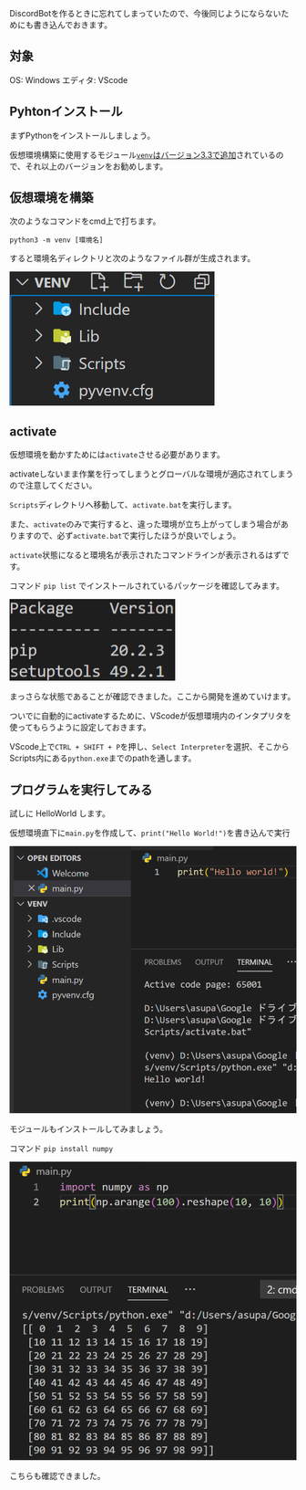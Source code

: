 DiscordBotを作るときに忘れてしまっていたので、今後同じようにならないためにも書き込んでおきます。

## 対象

OS: Windows
エディタ: VScode

## Pyhtonインストール
まずPythonをインストールしましょう。

仮想環境構築に使用するモジュール[`venv`はバージョン3.3で追加](https://docs.python.org/ja/3/library/venv.html#venv-def)されているので、それ以上のバージョンをお勧めします。

## 仮想環境を構築
次のようなコマンドをcmd上で打ちます。

`python3 -m venv [環境名]`

すると環境名ディレクトリと次のようなファイル群が生成されます。

![](https://raw.githubusercontent.com/tamagram/blog/master/src/articles/2021-4-8_Python3%E3%81%A7%E4%BB%AE%E6%83%B3%E7%92%B0%E5%A2%83%E3%82%92%E7%AB%8B%E3%81%A1%E4%B8%8A%E3%81%92%E3%82%8B/img/fileinvenv.png)

## activate
仮想環境を動かすためには`activate`させる必要があります。

activateしないまま作業を行ってしまうとグローバルな環境が適応されてしまうので注意してください。

`Scripts`ディレクトリへ移動して、`activate.bat`を実行します。

また、`activate`のみで実行すると、違った環境が立ち上がってしまう場合がありますので、必ず`activate.bat`で実行したほうが良いでしょう。

`activate`状態になると環境名が表示されたコマンドラインが表示されるはずです。

コマンド `pip list` でインストールされているパッケージを確認してみます。

![](https://raw.githubusercontent.com/tamagram/blog/master/src/articles/2021-4-8_Python3%E3%81%A7%E4%BB%AE%E6%83%B3%E7%92%B0%E5%A2%83%E3%82%92%E7%AB%8B%E3%81%A1%E4%B8%8A%E3%81%92%E3%82%8B/img/piplist.png)

まっさらな状態であることが確認できました。ここから開発を進めていけます。

ついでに自動的にactivateするために、VScodeが仮想環境内のインタプリタを使ってもらうように設定しておきます。

VScode上で`CTRL + SHIFT + P`を押し、`Select Interpreter`を選択、そこからScripts内にある`python.exe`までのpathを通します。

## プログラムを実行してみる
試しに HelloWorld します。

仮想環境直下に`main.py`を作成して、`print("Hello World!")`を書き込んで実行

![](https://raw.githubusercontent.com/tamagram/blog/master/src/articles/2021-4-8_Python3%E3%81%A7%E4%BB%AE%E6%83%B3%E7%92%B0%E5%A2%83%E3%82%92%E7%AB%8B%E3%81%A1%E4%B8%8A%E3%81%92%E3%82%8B/img/helloworld.png)

モジュールもインストールしてみましょう。

コマンド `pip install numpy`

![](https://raw.githubusercontent.com/tamagram/blog/master/src/articles/2021-4-8_Python3%E3%81%A7%E4%BB%AE%E6%83%B3%E7%92%B0%E5%A2%83%E3%82%92%E7%AB%8B%E3%81%A1%E4%B8%8A%E3%81%92%E3%82%8B/img/module.png)

こちらも確認できました。
